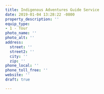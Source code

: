 ```yaml
---
title: Indigenous Adventures Guide Service
date: 2019-01-04 13:28:22 -0800
property_description: ''
equip_type:
- 1 - Tour
photo_name: ''
photo_alt: ''
address:
  street: ''
  street2: ''
  city: ''
  zip: ''
phone_local: ''
phone_toll_free: ''
website: ''
draft: true

---
```

